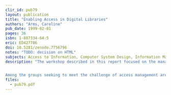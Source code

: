 ```yaml
---
clir_id: pub79
layout: publication
title: "Enabling Access in Digital Libraries"
authors: "Arms, Caroline"
pub_date: 1999-02-01
pages: 36
isbn: 1-887334-64-5
eric: ED427786
doi: 10.5281/zenodo.7756796
notes: "TODO: decision on HTML"
subjects: Access to Information, Computer System Design, Information Management, Information Retrieval, Information Systems, Information Technology, Intellectual Property, Online Searching, Research Libraries, Search Intermediaries, User Needs (Information), Workshops
description: "The workshop described in this report focused on the management of access to published information resources through research libraries. Topics discussed include privacy, protection of rights, authorization, and authentication.


Among the groups seeking to meet the challenge of access management are the Digital Library Federation (DLF), which consists of major research libraries and archives in the United States, the Center for Research on Information Access (CRIA) at Columbia University, and the Information and Intelligent Systems Division of the Computers, Information Sciences and Engineering Directorate of the National Science Foundation (NSF). On April 6, 1998, they brought together expert practitioners and researchers from several disciplines at a workshop, held at the Brookings Institution in Washington, D.C., to explore some of the more pressing questions for research libraries."
files:
  - pub79.pdf
---
```

